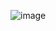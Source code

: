 ![image](https://user-images.githubusercontent.com/99285798/225782297-6e70f4e6-9c5a-430d-b0df-43cdd7e345ed.png)
